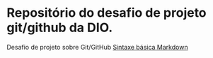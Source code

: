 # Repositório do desafio de projeto git/github da DIO.
Desafio de projeto sobre Git/GitHub
[Sintaxe básica Markdown](https://www.markdownguide.org/basic-syntax/)
